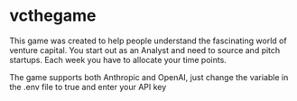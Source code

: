 # vcthegame

This game was created to help people understand the fascinating world of venture capital. You start out as an Analyst and need to source and pitch startups. Each week you have to allocate your time points. 

The game supports both Anthropic and OpenAI, just change the variable in the .env file to true and enter your API key

